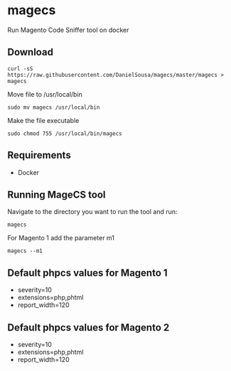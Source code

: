 # magecs

Run Magento Code Sniffer tool on docker


## Download

    curl -sS https://raw.githubusercontent.com/DanielSousa/magecs/master/magecs > magecs

Move file to /usr/local/bin

    sudo mv magecs /usr/local/bin

Make the file executable
    
    sudo chmod 755 /usr/local/bin/magecs

## Requirements

- Docker

## Running MageCS tool

Navigate to the directory you want to run the tool and run:

    magecs

For Magento 1 add the parameter m1

    magecs --m1

## Default phpcs values for Magento 1

- severity=10
- extensions=php,phtml
- report_width=120


## Default phpcs values for Magento 2

- severity=10
- extensions=php,phtml
- report_width=120
